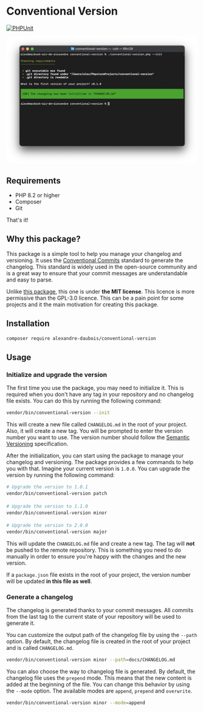 Conventional Version
====================

[![PHPUnit](https://github.com/alexandre-daubois/conventional-version/actions/workflows/php.yaml/badge.svg)](https://github.com/alexandre-daubois/conventional-version/actions/workflows/php.yaml)

![Conventional version screenshot](asset/conv-vers.png)

## Requirements

- PHP 8.2 or higher
- Composer
- Git

That's it!

## Why this package?

This package is a simple tool to help you manage your changelog and versioning.
It uses the [Conventional Commits](https://www.conventionalcommits.org/) standard
to generate the changelog. This standard is widely used in the open-source
community and is a great way to ensure that your commit messages are
understandable and easy to parse.

Unlike [this package](https://github.com/marcocesarato/php-conventional-changelog), this one is under **the MIT license**. This licence is more permissive than the GPL-3.0 licence. This can be a pain point for some projects and it the main motivation for creating this package.

## Installation

```bash
composer require alexandre-daubois/conventional-version
```

## Usage

### Initialize and upgrade the version

The first time you use the package, you may need to initialize it. This is
required when you don't have any tag in your repository and no changelog file
exists. You can do this by running the following command:

```bash
vendor/bin/conventional-version --init
```

This will create a new file called `CHANGELOG.md` in the root of your project.
Also, it will create a new tag. You will be prompted to enter the version number
you want to use. The version number should follow the [Semantic Versioning](https://semver.org/)
specification.

After the initialization, you can start using the package to manage your
changelog and versioning. The package provides a few commands to help you with
that. Imagine your current version is `1.0.0`. You can upgrade the version by
running the following command:

```bash
# Upgrade the version to 1.0.1
vendor/bin/conventional-version patch

# Upgrade the version to 1.1.0
vendor/bin/conventional-version minor

# Upgrade the version to 2.0.0
vendor/bin/conventional-version major
```

This will update the `CHANGELOG.md` file and create a new tag. The tag will **not**
be  pushed to the remote repository. This is something you need to do manually in order
to ensure you're happy with the changes and the new version.

If a `package.json` file exists in the root of your project, the version number
will be updated **in this file as well**.

### Generate a changelog

The changelog is generated thanks to your commit messages. All commits from
the last tag to the current state of your repository will be used to generate
it.

You can customize the output path of the changelog file by using the `--path`
option. By default, the changelog file is created in the root of your project
and is called `CHANGELOG.md`.

```bash
vendor/bin/conventional-version minor --path=docs/CHANGELOG.md
```

You can also choose the way to changelog file is generated. By default, the
changelog file uses the `prepend` mode. This means that the new content is
added at the beginning of the file. You can change this behavior by using the
`--mode` option. The available modes are `append`, `prepend` and `overwrite`.

```bash
vendor/bin/conventional-version minor --mode=append
```
